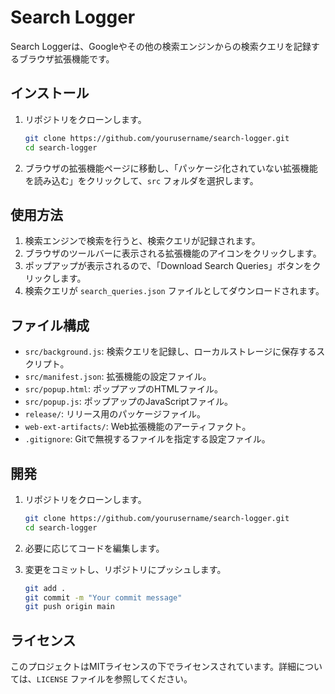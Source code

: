 # Search Logger

Search Loggerは、Googleやその他の検索エンジンからの検索クエリを記録するブラウザ拡張機能です。

## インストール

1. リポジトリをクローンします。

    ```sh
    git clone https://github.com/yourusername/search-logger.git
    cd search-logger
    ```

2. ブラウザの拡張機能ページに移動し、「パッケージ化されていない拡張機能を読み込む」をクリックして、`src` フォルダを選択します。

## 使用方法

1. 検索エンジンで検索を行うと、検索クエリが記録されます。
2. ブラウザのツールバーに表示される拡張機能のアイコンをクリックします。
3. ポップアップが表示されるので、「Download Search Queries」ボタンをクリックします。
4. 検索クエリが `search_queries.json` ファイルとしてダウンロードされます。

## ファイル構成

- `src/background.js`: 検索クエリを記録し、ローカルストレージに保存するスクリプト。
- `src/manifest.json`: 拡張機能の設定ファイル。
- `src/popup.html`: ポップアップのHTMLファイル。
- `src/popup.js`: ポップアップのJavaScriptファイル。
- `release/`: リリース用のパッケージファイル。
- `web-ext-artifacts/`: Web拡張機能のアーティファクト。
- `.gitignore`: Gitで無視するファイルを指定する設定ファイル。

## 開発

1. リポジトリをクローンします。

    ```sh
    git clone https://github.com/yourusername/search-logger.git
    cd search-logger
    ```

2. 必要に応じてコードを編集します。

3. 変更をコミットし、リポジトリにプッシュします。

    ```sh
    git add .
    git commit -m "Your commit message"
    git push origin main
    ```

## ライセンス

このプロジェクトはMITライセンスの下でライセンスされています。詳細については、`LICENSE` ファイルを参照してください。
